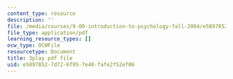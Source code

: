 ```yaml
---
content_type: resource
description: ''
file: /media/courses/9-00-introduction-to-psychology-fall-2004/e58978527d726f957e40fafe2f52ef06_10494.pdf
file_type: application/pdf
learning_resource_types: []
ocw_type: OCWFile
resourcetype: Document
title: 3play pdf file
uid: e5897852-7d72-6f95-7e40-fafe2f52ef06
---
```

